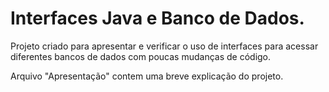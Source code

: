 # Interfaces Java e Banco de Dados.

Projeto criado para apresentar e verificar o uso de interfaces para acessar diferentes bancos de dados com poucas mudanças de código.

Arquivo "Apresentação" contem uma breve explicação do projeto.
